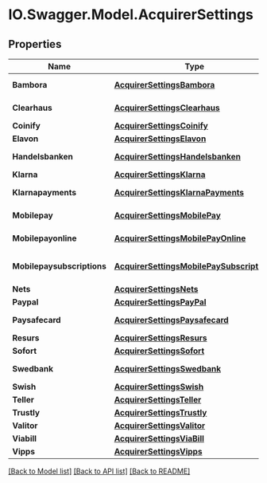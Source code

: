# IO.Swagger.Model.AcquirerSettings
## Properties

Name | Type | Description | Notes
------------ | ------------- | ------------- | -------------
**Bambora** | [**AcquirerSettingsBambora**](AcquirerSettingsBambora.md) | Bambora settings | [optional] 
**Clearhaus** | [**AcquirerSettingsClearhaus**](AcquirerSettingsClearhaus.md) | Clearhaus settings | [optional] 
**Coinify** | [**AcquirerSettingsCoinify**](AcquirerSettingsCoinify.md) | Coinify settings | [optional] 
**Elavon** | [**AcquirerSettingsElavon**](AcquirerSettingsElavon.md) | Elavon settings | [optional] 
**Handelsbanken** | [**AcquirerSettingsHandelsbanken**](AcquirerSettingsHandelsbanken.md) | Handelsbanken settings | [optional] 
**Klarna** | [**AcquirerSettingsKlarna**](AcquirerSettingsKlarna.md) | Klarna settings | [optional] 
**Klarnapayments** | [**AcquirerSettingsKlarnaPayments**](AcquirerSettingsKlarnaPayments.md) | KlarnaPayments settings | [optional] 
**Mobilepay** | [**AcquirerSettingsMobilePay**](AcquirerSettingsMobilePay.md) | MobilePay settings | [optional] 
**Mobilepayonline** | [**AcquirerSettingsMobilePayOnline**](AcquirerSettingsMobilePayOnline.md) | MobilePayOnline settings | [optional] 
**Mobilepaysubscriptions** | [**AcquirerSettingsMobilePaySubscriptions**](AcquirerSettingsMobilePaySubscriptions.md) | MobilePay Subscription settings | [optional] 
**Nets** | [**AcquirerSettingsNets**](AcquirerSettingsNets.md) | Nets settings | [optional] 
**Paypal** | [**AcquirerSettingsPayPal**](AcquirerSettingsPayPal.md) | PayPal settings | [optional] 
**Paysafecard** | [**AcquirerSettingsPaysafecard**](AcquirerSettingsPaysafecard.md) | Paysafecard settings | [optional] 
**Resurs** | [**AcquirerSettingsResurs**](AcquirerSettingsResurs.md) | Resurs settings | [optional] 
**Sofort** | [**AcquirerSettingsSofort**](AcquirerSettingsSofort.md) | Sofort settings | [optional] 
**Swedbank** | [**AcquirerSettingsSwedbank**](AcquirerSettingsSwedbank.md) | Swedbank settings | [optional] 
**Swish** | [**AcquirerSettingsSwish**](AcquirerSettingsSwish.md) | Swish settings | [optional] 
**Teller** | [**AcquirerSettingsTeller**](AcquirerSettingsTeller.md) | Teller settings | [optional] 
**Trustly** | [**AcquirerSettingsTrustly**](AcquirerSettingsTrustly.md) | Trustly settings | [optional] 
**Valitor** | [**AcquirerSettingsValitor**](AcquirerSettingsValitor.md) | Valitor settings | [optional] 
**Viabill** | [**AcquirerSettingsViaBill**](AcquirerSettingsViaBill.md) | ViaBill settings | [optional] 
**Vipps** | [**AcquirerSettingsVipps**](AcquirerSettingsVipps.md) | Vipps settings | [optional] 

[[Back to Model list]](../README.md#documentation-for-models) [[Back to API list]](../README.md#documentation-for-api-endpoints) [[Back to README]](../README.md)


